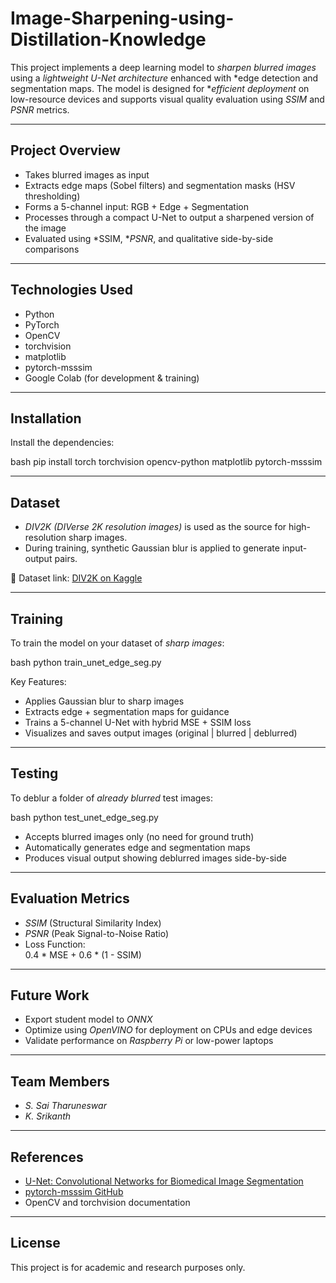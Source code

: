 # Image-Sharpening-using-Distillation-Knowledge

This project implements a deep learning model to *sharpen blurred images* using a *lightweight U-Net architecture* enhanced with *edge detection and segmentation maps. The model is designed for **efficient deployment* on low-resource devices and supports visual quality evaluation using *SSIM* and *PSNR* metrics.

---

##  Project Overview

- Takes blurred images as input  
- Extracts edge maps (Sobel filters) and segmentation masks (HSV thresholding)  
- Forms a 5-channel input: RGB + Edge + Segmentation  
- Processes through a compact U-Net to output a sharpened version of the image  
- Evaluated using *SSIM, **PSNR*, and qualitative side-by-side comparisons

---

##  Technologies Used

- Python
- PyTorch
- OpenCV
- torchvision
- matplotlib
- pytorch-msssim
- Google Colab (for development & training)

---

##  Installation

Install the dependencies:

bash
pip install torch torchvision opencv-python matplotlib pytorch-msssim


---

##  Dataset

- *DIV2K (DIVerse 2K resolution images)* is used as the source for high-resolution sharp images.
- During training, synthetic Gaussian blur is applied to generate input-output pairs.

🔗 Dataset link: [DIV2K on Kaggle](https://www.kaggle.com/datasets/joe1995/div2k-dataset)

---

##  Training

To train the model on your dataset of *sharp images*:

bash
python train_unet_edge_seg.py


Key Features:
- Applies Gaussian blur to sharp images
- Extracts edge + segmentation maps for guidance
- Trains a 5-channel U-Net with hybrid MSE + SSIM loss
- Visualizes and saves output images (original | blurred | deblurred)

---

##  Testing

To deblur a folder of *already blurred* test images:

bash
python test_unet_edge_seg.py


- Accepts blurred images only (no need for ground truth)
- Automatically generates edge and segmentation maps
- Produces visual output showing deblurred images side-by-side

---

##  Evaluation Metrics

- *SSIM* (Structural Similarity Index)
- *PSNR* (Peak Signal-to-Noise Ratio)
- Loss Function:  
  0.4 * MSE + 0.6 * (1 - SSIM)

---

##  Future Work

- Export student model to *ONNX*
- Optimize using *OpenVINO* for deployment on CPUs and edge devices
- Validate performance on *Raspberry Pi* or low-power laptops

---

##  Team Members

- *S. Sai Tharuneswar*
- *K. Srikanth*

---

##  References

- [U-Net: Convolutional Networks for Biomedical Image Segmentation](https://arxiv.org/abs/1505.04597)
- [pytorch-msssim GitHub](https://github.com/VainF/pytorch-msssim)
- OpenCV and torchvision documentation

---

##  License

This project is for academic and research purposes only.
